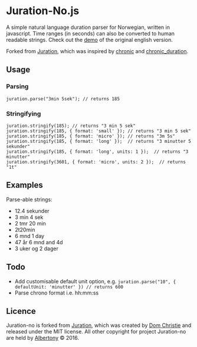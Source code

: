 Juration-No.js
========

A simple natural language duration parser for Norwegian, written in javascript. Time ranges (in seconds) can also be converted to human readable strings. Check out the [demo](http://domchristie.github.com/juration) of the original english version.

Forked from [Juration](https://github.com/domchristie/juration), which was inspired by [chronic](https://github.com/mojombo/chronic/) and [chronic_duration](https://github.com/hpoydar/chronic_duration).

Usage
-----

### Parsing

    juration.parse("3min 5sek"); // returns 185

### Stringifying
    
    juration.stringify(185); // returns "3 min 5 sek"
    juration.stringify(185, { format: 'small' }); // returns "3 min 5 sek"
    juration.stringify(185, { format: 'micro' }); // returns "3m 5s"
    juration.stringify(185, { format: 'long' });  // returns "3 minutter 5 sekunder"
    juration.stringify(185, { format: 'long', units: 1 });  // returns "3 minutter"
    juration.stringify(3601, { format: 'micro', units: 2 });  // returns "1t"

Examples
--------
Parse-able strings:

* 12.4 sekunder
* 3 min 4 sek
* 2 tmr 20 min
* 2t20min
* 6 mnd 1 day
* 47 år 6 mnd and 4d
* 3 uker og 2 dager

Todo
----
* Add customisable default unit option, e.g. `juration.parse("10", { defaultUnit: 'minutter' }) // returns 600`
* Parse chrono format i.e. hh:mm:ss

Licence
-------
Juration-no is forked from [Juration](https://github.com/domchristie/juration), which was created by [Dom Christie](http://domchristie.co.uk) and released under the MIT license. All other copyright for project Juration-no are held by [Albertony](https://github.com/albertony) &copy; 2016.
